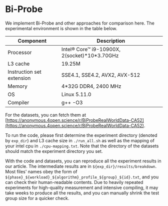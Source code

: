 # Bi-Probe

We implement Bi-Probe and other approaches for comparison here.
The experimental environment is shown in the table below.

|Component | Description |
|-|-|
|Processor | Intel® Core™ i9-10900X, 2(socket)\*10\*3.70GHz |
|L3 cache | 19.25M |
|Instruction set extension | SSE4.1, SSE4.2, AVX2, AVX-512 |
|Memory | 4\*32G DDR4, 2400 MHz |
|OS | Linux 5.11.0 |
|Compiler | g++ -O3 |

For the datasets, you can fetch them at [https://anonymous.4open.science/r/BiProbeRealWorldData-CA52](https://anonymous.4open.science/r/BiProbeRealWorldData-CA52).

To run the code, please first determine the experiment directory (denoted by `exp_dir`) and L3 cache size in `./run_all.sh` as well as the mapping of your intel cpu in `./cpu-mapping.txt`. Note that the directory of the datasets should match the experiment directory you set.

With the code and datasets, you can reproduce all the experiment results in our article.
The intermediate results are in `${exp_dir}/results/breakdown`. Most files' names obey the form of `${phase}_${workload}_${algorithm}_profile_${group}_${id}.txt`, and you can check their human-readable contents. Due to heavily repeated experiments for high-quality measurement and intensive compiling, it may take weeks to produce all the results, and you can manually shrink the test group size for a quicker check.
